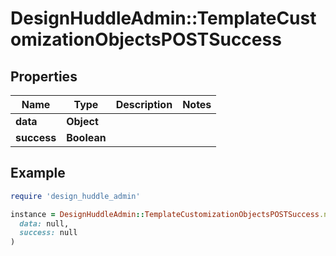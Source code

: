 # DesignHuddleAdmin::TemplateCustomizationObjectsPOSTSuccess

## Properties

| Name | Type | Description | Notes |
| ---- | ---- | ----------- | ----- |
| **data** | **Object** |  |  |
| **success** | **Boolean** |  |  |

## Example

```ruby
require 'design_huddle_admin'

instance = DesignHuddleAdmin::TemplateCustomizationObjectsPOSTSuccess.new(
  data: null,
  success: null
)
```

